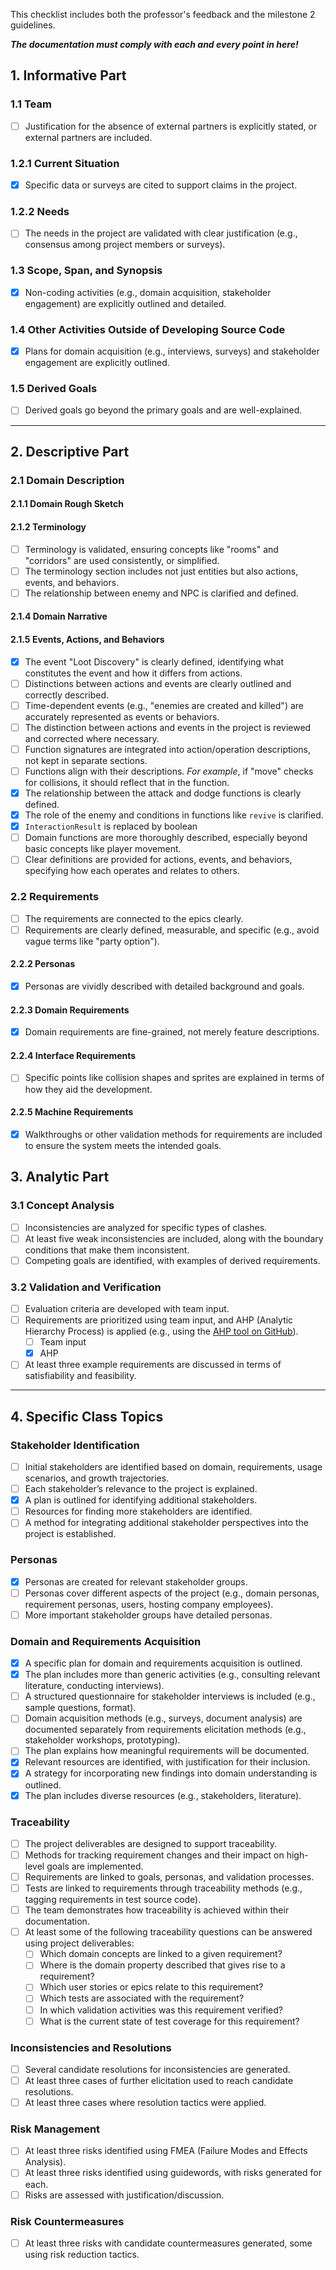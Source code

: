 
This checklist includes both the professor's feedback and the milestone 2 guidelines.  


***The documentation must comply with each and every point in here!***

## 1. Informative Part

### 1.1 Team
- [ ] Justification for the absence of external partners is explicitly stated, or external partners are included.

### 1.2.1 Current Situation
- [X] Specific data or surveys are cited to support claims in the project.

### 1.2.2 Needs
- [ ] The needs in the project are validated with clear justification (e.g., consensus among project members or surveys).

### 1.3 Scope, Span, and Synopsis
- [X] Non-coding activities (e.g., domain acquisition, stakeholder engagement) are explicitly outlined and detailed.

### 1.4 Other Activities Outside of Developing Source Code
- [X] Plans for domain acquisition (e.g., interviews, surveys) and stakeholder engagement are explicitly outlined.

### 1.5 Derived Goals
- [ ] Derived goals go beyond the primary goals and are well-explained.

---

## 2. Descriptive Part

### 2.1 Domain Description

#### 2.1.1 Domain Rough Sketch

#### 2.1.2 Terminology
- [ ] Terminology is validated, ensuring concepts like "rooms" and "corridors" are used consistently, or simplified.
- [ ] The terminology section includes not just entities but also actions, events, and behaviors.
- [ ] The relationship between enemy and NPC is clarified and defined.

#### 2.1.4 Domain Narrative

#### 2.1.5 Events, Actions, and Behaviors
- [X] The event "Loot Discovery" is clearly defined, identifying what constitutes the event and how it differs from actions.
- [ ] Distinctions between actions and events are clearly outlined and correctly described.
- [ ] Time-dependent events (e.g., "enemies are created and killed") are accurately represented as events or behaviors.
- [ ] The distinction between actions and events in the project is reviewed and corrected where necessary.
- [ ] Function signatures are integrated into action/operation descriptions, not kept in separate sections.
- [ ] Functions align with their descriptions. *For example*, if "move" checks for collisions, it should reflect that in the function.
- [X] The relationship between the attack and dodge functions is clearly defined.
- [X] The role of the enemy and conditions in functions like `revive` is clarified.
- [X] `InteractionResult` is replaced by boolean
- [ ] Domain functions are more thoroughly described, especially beyond basic concepts like player movement.
- [ ] Clear definitions are provided for actions, events, and behaviors, specifying how each operates and relates to others.

### 2.2 Requirements
- [ ] The requirements are connected to the epics clearly.
- [ ] Requirements are clearly defined, measurable, and specific (e.g., avoid vague terms like "party option").

#### 2.2.2 Personas
- [X] Personas are vividly described with detailed background and goals.

#### 2.2.3 Domain Requirements
- [X] Domain requirements are fine-grained, not merely feature descriptions.

#### 2.2.4 Interface Requirements
- [ ] Specific points like collision shapes and sprites are explained in terms of how they aid the development.

#### 2.2.5 Machine Requirements
- [X] Walkthroughs or other validation methods for requirements are included to ensure the system meets the intended goals.


## 3. Analytic Part

### 3.1 Concept Analysis
- [ ] Inconsistencies are analyzed for specific types of clashes.
- [ ] At least five weak inconsistencies are included, along with the boundary conditions that make them inconsistent.
- [ ] Competing goals are identified, with examples of derived requirements.

### 3.2 Validation and Verification
- [ ] Evaluation criteria are developed with team input.
- [ ] Requirements are prioritized using team input, and AHP (Analytic Hierarchy Process) is applied (e.g., using the [AHP tool on GitHub](https://github.com/gluc/ahp)).
  - [ ] Team input
  - [X] AHP
- [ ] At least three example requirements are discussed in terms of satisfiability and feasibility.

---

## 4. Specific Class Topics

### Stakeholder Identification
- [ ] Initial stakeholders are identified based on domain, requirements, usage scenarios, and growth trajectories.
- [ ] Each stakeholder’s relevance to the project is explained.
- [X] A plan is outlined for identifying additional stakeholders.
- [ ] Resources for finding more stakeholders are identified.
- [ ] A method for integrating additional stakeholder perspectives into the project is established.

### Personas
- [X] Personas are created for relevant stakeholder groups.
- [ ] Personas cover different aspects of the project (e.g., domain personas, requirement personas, users, hosting company employees).
- [ ] More important stakeholder groups have detailed personas.

### Domain and Requirements Acquisition
- [X] A specific plan for domain and requirements acquisition is outlined.
- [X] The plan includes more than generic activities (e.g., consulting relevant literature, conducting interviews).
- [ ] A structured questionnaire for stakeholder interviews is included (e.g., sample questions, format).
- [ ] Domain acquisition methods (e.g., surveys, document analysis) are documented separately from requirements elicitation methods (e.g., stakeholder workshops, prototyping).
- [ ] The plan explains how meaningful requirements will be documented.
- [X] Relevant resources are identified, with justification for their inclusion.
- [X] A strategy for incorporating new findings into domain understanding is outlined.
- [X] The plan includes diverse resources (e.g., stakeholders, literature).

### Traceability
- [ ] The project deliverables are designed to support traceability.
- [ ] Methods for tracking requirement changes and their impact on high-level goals are implemented.
- [ ] Requirements are linked to goals, personas, and validation processes.
- [ ] Tests are linked to requirements through traceability methods (e.g., tagging requirements in test source code).
- [ ] The team demonstrates how traceability is achieved within their documentation.
- [ ] At least some of the following traceability questions can be answered using project deliverables:
  - [ ] Which domain concepts are linked to a given requirement?
  - [ ] Where is the domain property described that gives rise to a requirement?
  - [ ] Which user stories or epics relate to this requirement?
  - [ ] Which tests are associated with the requirement?
  - [ ] In which validation activities was this requirement verified?
  - [ ] What is the current state of test coverage for this requirement?

### Inconsistencies and Resolutions
- [ ] Several candidate resolutions for inconsistencies are generated.
- [ ] At least three cases of further elicitation used to reach candidate resolutions.
- [ ] At least three cases where resolution tactics were applied.

### Risk Management
- [ ] At least three risks identified using FMEA (Failure Modes and Effects Analysis).
- [ ] At least three risks identified using guidewords, with risks generated for each.
- [ ] Risks are assessed with justification/discussion.

### Risk Countermeasures
- [ ] At least three risks with candidate countermeasures generated, some using risk reduction tactics.